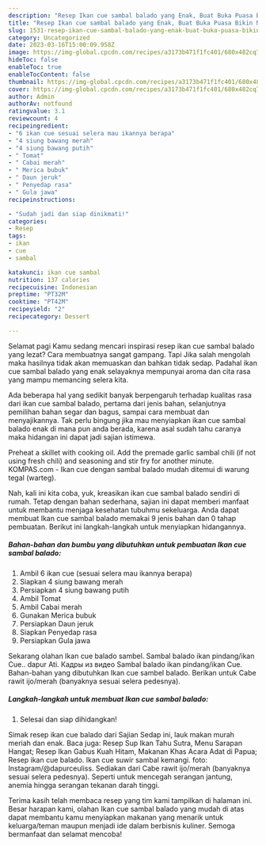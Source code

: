 ```yaml
---
description: "Resep Ikan cue sambal balado yang Enak, Buat Buka Puasa Bikin Ngiler"
title: "Resep Ikan cue sambal balado yang Enak, Buat Buka Puasa Bikin Ngiler"
slug: 1531-resep-ikan-cue-sambal-balado-yang-enak-buat-buka-puasa-bikin-ngiler
category: Uncategorized
date: 2023-03-16T15:00:09.958Z
image: https://img-global.cpcdn.com/recipes/a3173b471f1fc401/680x482cq70/ikan-cue-sambal-balado-foto-resep-utama.jpg
hideToc: false
enableToc: true
enableTocContent: false
thumbnail: https://img-global.cpcdn.com/recipes/a3173b471f1fc401/680x482cq70/ikan-cue-sambal-balado-foto-resep-utama.jpg
cover: https://img-global.cpcdn.com/recipes/a3173b471f1fc401/680x482cq70/ikan-cue-sambal-balado-foto-resep-utama.jpg
author: Admin
authorAv: notfound
ratingvalue: 3.1
reviewcount: 4
recipeingredient:
- "6 ikan cue sesuai selera mau ikannya berapa"
- "4 siung bawang merah"
- "4 siung bawang putih"
- " Tomat"
- " Cabai merah"
- " Merica bubuk"
- " Daun jeruk"
- " Penyedap rasa"
- " Gula jawa"
recipeinstructions:

- "Sudah jadi dan siap dinikmati!"
categories:
- Resep
tags:
- ikan
- cue
- sambal

katakunci: ikan cue sambal 
nutrition: 137 calories
recipecuisine: Indonesian
preptime: "PT32M"
cooktime: "PT42M"
recipeyield: "2"
recipecategory: Dessert

---
```



Selamat pagi Kamu sedang mencari inspirasi resep ikan cue sambal balado yang lezat? Cara membuatnya sangat gampang. Tapi Jika salah mengolah maka hasilnya tidak akan memuaskan dan bahkan tidak sedap. Padahal ikan cue sambal balado yang enak selayaknya mempunyai aroma dan cita rasa yang mampu memancing selera kita.


Ada beberapa hal yang sedikit banyak berpengaruh terhadap kualitas rasa dari ikan cue sambal balado, pertama dari jenis bahan, selanjutnya pemilihan bahan segar dan bagus, sampai cara membuat dan menyajikannya. Tak perlu bingung jika mau menyiapkan ikan cue sambal balado enak di mana pun anda berada, karena asal sudah tahu caranya maka hidangan ini dapat jadi sajian istimewa.

Preheat a skillet with cooking oil. Add the premade garlic sambal chili (if not using fresh chili) and seasoning and stir fry for another minute. KOMPAS.com - Ikan cue dengan sambal balado mudah ditemui di warung tegal (warteg).


Nah, kali ini kita coba, yuk, kreasikan ikan cue sambal balado sendiri di rumah. Tetap dengan bahan sederhana, sajian ini dapat memberi manfaat untuk membantu menjaga kesehatan tubuhmu sekeluarga. Anda dapat membuat Ikan cue sambal balado memakai 9 jenis bahan dan 0 tahap pembuatan. Berikut ini langkah-langkah untuk menyiapkan hidangannya.

<!--inarticleads1-->

##### Bahan-bahan dan bumbu yang dibutuhkan untuk pembuatan Ikan cue sambal balado:

1. Ambil 6 ikan cue (sesuai selera mau ikannya berapa)
1. Siapkan 4 siung bawang merah
1. Persiapkan 4 siung bawang putih
1. Ambil  Tomat
1. Ambil  Cabai merah
1. Gunakan  Merica bubuk
1. Persiapkan  Daun jeruk
1. Siapkan  Penyedap rasa
1. Persiapkan  Gula jawa


Sekarang olahan Ikan cue balado sambel. Sambal balado ikan pindang/ikan Cue.. dapur Ati. Кадры из видео Sambal balado ikan pindang/ikan Cue. Bahan-bahan yang dibutuhkan Ikan cue sambel balado. Berikan untuk Cabe rawit ijo/merah (banyaknya sesuai selera pedesnya). 

<!--inarticleads2-->

##### Langkah-langkah untuk membuat Ikan cue sambal balado:


1. Selesai dan siap dihidangkan!

Simak resep ikan cue balado dari Sajian Sedap ini, lauk makan murah meriah dan enak. Baca juga: Resep Sup Ikan Tahu Sutra, Menu Sarapan Hangat; Resep Ikan Gabus Kuah Hitam, Makanan Khas Acara Adat di Papua; Resep ikan cue balado. Ikan cue suwir sambal kemangi. foto: Instagram/@dapurceuliss. Sediakan dari Cabe rawit ijo/merah (banyaknya sesuai selera pedesnya). Seperti untuk mencegah serangan jantung, anemia hingga serangan tekanan darah tinggi. 

Terima kasih telah membaca resep yang tim kami tampilkan di halaman ini. Besar harapan kami, olahan Ikan cue sambal balado yang mudah di atas dapat membantu kamu menyiapkan makanan yang menarik untuk keluarga/teman maupun menjadi ide dalam berbisnis kuliner. Semoga bermanfaat dan selamat mencoba!
